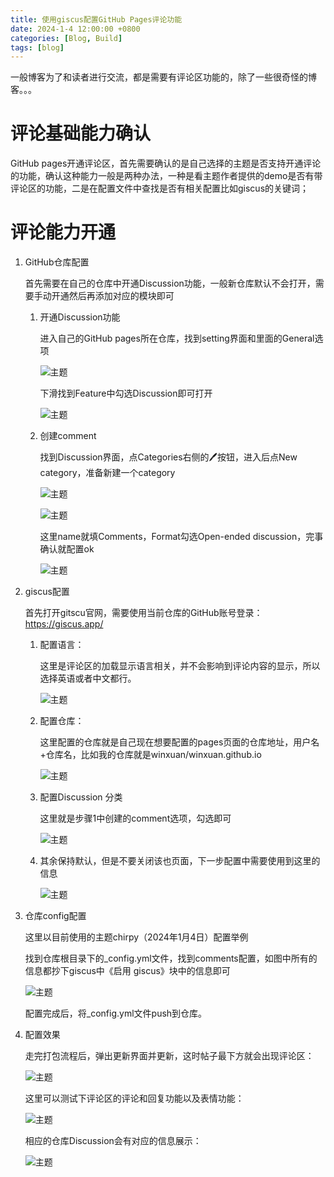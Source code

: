 ```yaml
---
title: 使用giscus配置GitHub Pages评论功能
date: 2024-1-4 12:00:00 +0800
categories: [Blog, Build]
tags: [blog]
---
```


一般博客为了和读者进行交流，都是需要有评论区功能的，除了一些很奇怪的博客。。。


# 评论基础能力确认

GitHub pages开通评论区，首先需要确认的是自己选择的主题是否支持开通评论的功能，确认这种能力一般是两种办法，一种是看主题作者提供的demo是否有带评论区的功能，二是在配置文件中查找是否有相关配置比如giscus的关键词；

# 评论能力开通

1. GitHub仓库配置

    首先需要在自己的仓库中开通Discussion功能，一般新仓库默认不会打开，需要手动开通然后再添加对应的模块即可

    1. 开通Discussion功能

        进入自己的GitHub pages所在仓库，找到setting界面和里面的General选项

        ![主题](/assets/image/2024/1/20240104154923.png)

        下滑找到Feature中勾选Discussion即可打开

        ![主题](/assets/image/2024/1/20240104155100.png)
    
    2. 创建comment

        找到Discussion界面，点Categories右侧的🖊按钮，进入后点New category，准备新建一个category

        ![主题](/assets/image/2024/1/20240104155447.png)

        ![主题](/assets/image/2024/1/20240104155704.png)

        这里name就填Comments，Format勾选Open-ended discussion，完事确认就配置ok

        ![主题](/assets/image/2024/1/20240104155820.png)

2. giscus配置

    首先打开gitscu官网，需要使用当前仓库的GitHub账号登录：https://giscus.app/

    1. 配置语言：
        
        这里是评论区的加载显示语言相关，并不会影响到评论内容的显示，所以选择英语或者中文都行。
    
        ![主题](/assets/image/2024/1/20240104153254.png)
    
    2. 配置仓库：

        这里配置的仓库就是自己现在想要配置的pages页面的仓库地址，用户名+仓库名，比如我的仓库就是winxuan/winxuan.github.io

        ![主题](/assets/image/2024/1/20240104153730.png)

    3. 配置Discussion 分类

        这里就是步骤1中创建的comment选项，勾选即可

        ![主题](/assets/image/2024/1/20240104160029.png)

    4. 其余保持默认，但是不要关闭该也页面，下一步配置中需要使用到这里的信息

        ![主题](/assets/image/2024/1/20240104160517.png)

3. 仓库config配置

    这里以目前使用的主题chirpy（2024年1月4日）配置举例

    找到仓库根目录下的_config.yml文件，找到comments配置，如图中所有的信息都抄下giscus中《启用 giscus》块中的信息即可 

    ![主题](/assets/image/2024/1/20240104160803.png)

    配置完成后，将_config.yml文件push到仓库。

4. 配置效果

    走完打包流程后，弹出更新界面并更新，这时帖子最下方就会出现评论区：

    ![主题](/assets/image/2024/1/20240104161229.png)

    这里可以测试下评论区的评论和回复功能以及表情功能：

    ![主题](/assets/image/2024/1/20240104161412.png)

    相应的仓库Discussion会有对应的信息展示：

    ![主题](/assets/image/2024/1/20240104161541.png)

    

    